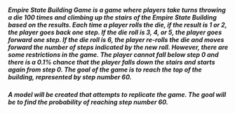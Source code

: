 ##### Empire State Building Game is a game where players take turns throwing a die 100 times and climbing up the stairs of the Empire State Building based on the results. Each time a player rolls the die, if the result is 1 or 2, the player goes back one step. If the die roll is 3, 4, or 5, the player goes forward one step. If the die roll is 6, the player re-rolls the die and moves forward the number of steps indicated by the new roll. However, there are some restrictions in the game. The player cannot fall below step 0 and there is a 0.1% chance that the player falls down the stairs and starts again from step 0. The goal of the game is to reach the top of the building, represented by step number 60.

##### A model will be created that attempts to replicate the game. The goal will be to find the probability of reaching step number 60.
